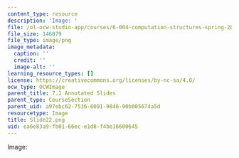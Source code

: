 ```yaml
---
content_type: resource
description: 'Image: '
file: /ol-ocw-studio-app/courses/6-004-computation-structures-spring-2017/ea6e83a9fb0166ece1d8f4be16600645_Slide22.png
file_size: 146079
file_type: image/png
image_metadata:
  caption: ''
  credit: ''
  image-alt: ''
learning_resource_types: []
license: https://creativecommons.org/licenses/by-nc-sa/4.0/
ocw_type: OCWImage
parent_title: 7.1 Annotated Slides
parent_type: CourseSection
parent_uid: a97ebc62-7536-6091-9846-90b005674a5d
resourcetype: Image
title: Slide22.png
uid: ea6e83a9-fb01-66ec-e1d8-f4be16600645
---
```

Image: 